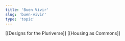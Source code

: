 ```yaml
---
title: 'Buen Vivir'
slug: 'buen-vivir'
type: 'topic'
---
```


[[Designs for the Pluriverse]]
[[Housing as Commons]]